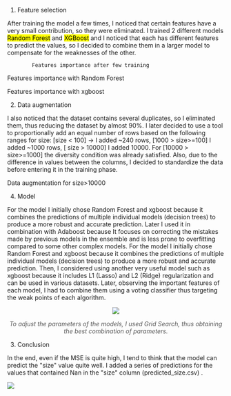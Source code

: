 1. Feature selection

After training the model a few times, I noticed that certain features have a very small contribution, so they were eliminated.
I trained 2 different models <mark>Random Forest</mark> and <mark>XGBoost</mark> and I noticed that each has different features to predict the values, so I decided to combine them in a larger model to compensate for the weaknesses of the other.

 

			Features importance after few training



 
Features importance with Random Forest


 
Features importance with xgboost

2. Data augmentation

I also noticed that the dataset contains several duplicates, so I eliminated them, thus reducing the dataset by almost 90%. I later decided to use a tool to proportionally add an equal number of rows based on the following ranges for size: [size < 100] -> I added ~240 rows, [1000 > size>=100] I added ~1000 rows, [ size > 10000] I added 10000. For [10000 > size>=1000] the diversity condition was already satisfied. Also, due to the difference in values between the columns, I decided to standardize the data before entering it in the training phase.

 
Data augmentation for size>10000


4. Model

For the model I initially chose Random Forest and xgboost because it combines the predictions of multiple individual models (decision trees) to produce a more robust and accurate prediction. Later I used it in combination with Adaboost because It focuses on correcting the mistakes made by previous models in the ensemble and is less prone to overfitting compared to some other complex models. For the model I initially chose Random Forest and xgboost because it combines the predictions of multiple individual models (decision trees) to produce a more robust and accurate prediction. Then, I considered using another very useful model such as xgboost because it includes L1 (Lasso) and L2 (Ridge) regularization and can be used in various datasets. Later, observing the important features of each model, I had to combine them using a voting classifier thus targeting the weak points of each algorithm.

<div style="text-align: center;">
    <img src="images/Picture 5.png"  />
    <p style="font-style: italic; font-size: 14px; color: #555;">To adjust the parameters of the models, I used Grid Search, thus obtaining the best combination of parameters. </p>
</div>

3. Conclusion

In the end, even if the MSE is quite high, I tend to think that the model can predict the "size" value quite well. I added a series of predictions for the values that contained Nan in the "size" column (predicted_size.csv) .

![](<images/Picture 6.png>)
 
